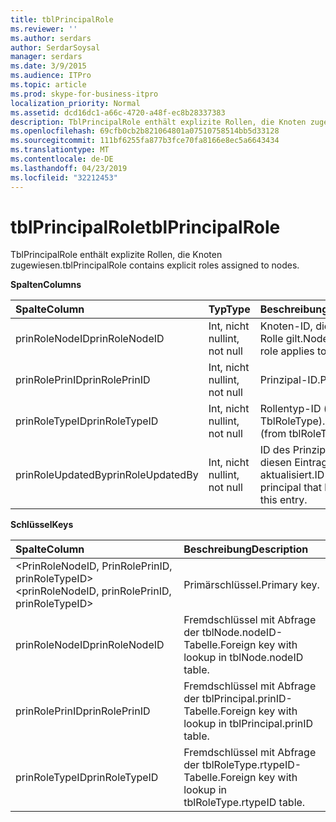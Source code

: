 ```yaml
---
title: tblPrincipalRole
ms.reviewer: ''
ms.author: serdars
author: SerdarSoysal
manager: serdars
ms.date: 3/9/2015
ms.audience: ITPro
ms.topic: article
ms.prod: skype-for-business-itpro
localization_priority: Normal
ms.assetid: dcd16dc1-a66c-4720-a48f-ec8b28337383
description: TblPrincipalRole enthält explizite Rollen, die Knoten zugewiesen.
ms.openlocfilehash: 69cfb0cb2b821064801a07510758514bb5d33128
ms.sourcegitcommit: 111bf6255fa877b3fce70fa8166e8ec5a6643434
ms.translationtype: MT
ms.contentlocale: de-DE
ms.lasthandoff: 04/23/2019
ms.locfileid: "32212453"
---
```

# <a name="tblprincipalrole"></a><span data-ttu-id="3aa80-103">tblPrincipalRole</span><span class="sxs-lookup"><span data-stu-id="3aa80-103">tblPrincipalRole</span></span>
 
<span data-ttu-id="3aa80-104">TblPrincipalRole enthält explizite Rollen, die Knoten zugewiesen.</span><span class="sxs-lookup"><span data-stu-id="3aa80-104">tblPrincipalRole contains explicit roles assigned to nodes.</span></span>
  
<span data-ttu-id="3aa80-105">**Spalten**</span><span class="sxs-lookup"><span data-stu-id="3aa80-105">**Columns**</span></span>

|<span data-ttu-id="3aa80-106">**Spalte**</span><span class="sxs-lookup"><span data-stu-id="3aa80-106">**Column**</span></span>|<span data-ttu-id="3aa80-107">**Typ**</span><span class="sxs-lookup"><span data-stu-id="3aa80-107">**Type**</span></span>|<span data-ttu-id="3aa80-108">**Beschreibung**</span><span class="sxs-lookup"><span data-stu-id="3aa80-108">**Description**</span></span>|
|:-----|:-----|:-----|
|<span data-ttu-id="3aa80-109">prinRoleNodeID</span><span class="sxs-lookup"><span data-stu-id="3aa80-109">prinRoleNodeID</span></span>  <br/> |<span data-ttu-id="3aa80-110">Int, nicht null</span><span class="sxs-lookup"><span data-stu-id="3aa80-110">int, not null</span></span>  <br/> |<span data-ttu-id="3aa80-111">Knoten-ID, die für die Rolle gilt.</span><span class="sxs-lookup"><span data-stu-id="3aa80-111">Node ID that the role applies to.</span></span>  <br/> |
|<span data-ttu-id="3aa80-112">prinRolePrinID</span><span class="sxs-lookup"><span data-stu-id="3aa80-112">prinRolePrinID</span></span>  <br/> |<span data-ttu-id="3aa80-113">Int, nicht null</span><span class="sxs-lookup"><span data-stu-id="3aa80-113">int, not null</span></span>  <br/> |<span data-ttu-id="3aa80-114">Prinzipal-ID.</span><span class="sxs-lookup"><span data-stu-id="3aa80-114">Principal ID.</span></span>  <br/> |
|<span data-ttu-id="3aa80-115">prinRoleTypeID</span><span class="sxs-lookup"><span data-stu-id="3aa80-115">prinRoleTypeID</span></span>  <br/> |<span data-ttu-id="3aa80-116">Int, nicht null</span><span class="sxs-lookup"><span data-stu-id="3aa80-116">int, not null</span></span>  <br/> |<span data-ttu-id="3aa80-117">Rollentyp-ID (von TblRoleType).</span><span class="sxs-lookup"><span data-stu-id="3aa80-117">Role type ID (from tblRoleType).</span></span>  <br/> |
|<span data-ttu-id="3aa80-118">prinRoleUpdatedBy</span><span class="sxs-lookup"><span data-stu-id="3aa80-118">prinRoleUpdatedBy</span></span>  <br/> |<span data-ttu-id="3aa80-119">Int, nicht null</span><span class="sxs-lookup"><span data-stu-id="3aa80-119">int, not null</span></span>  <br/> |<span data-ttu-id="3aa80-120">ID des Prinzipals, der diesen Eintrag zuletzt aktualisiert.</span><span class="sxs-lookup"><span data-stu-id="3aa80-120">ID of the principal that last updated this entry.</span></span>  <br/> |
   
<span data-ttu-id="3aa80-121">**Schlüssel**</span><span class="sxs-lookup"><span data-stu-id="3aa80-121">**Keys**</span></span>

|<span data-ttu-id="3aa80-122">**Spalte**</span><span class="sxs-lookup"><span data-stu-id="3aa80-122">**Column**</span></span>|<span data-ttu-id="3aa80-123">**Beschreibung**</span><span class="sxs-lookup"><span data-stu-id="3aa80-123">**Description**</span></span>|
|:-----|:-----|
|<span data-ttu-id="3aa80-124">\<PrinRoleNodeID, PrinRolePrinID, prinRoleTypeID\></span><span class="sxs-lookup"><span data-stu-id="3aa80-124">\<prinRoleNodeID, prinRolePrinID, prinRoleTypeID\></span></span>  <br/> |<span data-ttu-id="3aa80-125">Primärschlüssel.</span><span class="sxs-lookup"><span data-stu-id="3aa80-125">Primary key.</span></span>  <br/> |
|<span data-ttu-id="3aa80-126">prinRoleNodeID</span><span class="sxs-lookup"><span data-stu-id="3aa80-126">prinRoleNodeID</span></span>  <br/> |<span data-ttu-id="3aa80-127">Fremdschlüssel mit Abfrage der tblNode.nodeID-Tabelle.</span><span class="sxs-lookup"><span data-stu-id="3aa80-127">Foreign key with lookup in tblNode.nodeID table.</span></span>  <br/> |
|<span data-ttu-id="3aa80-128">prinRolePrinID</span><span class="sxs-lookup"><span data-stu-id="3aa80-128">prinRolePrinID</span></span>  <br/> |<span data-ttu-id="3aa80-129">Fremdschlüssel mit Abfrage der tblPrincipal.prinID-Tabelle.</span><span class="sxs-lookup"><span data-stu-id="3aa80-129">Foreign key with lookup in tblPrincipal.prinID table.</span></span>  <br/> |
|<span data-ttu-id="3aa80-130">prinRoleTypeID</span><span class="sxs-lookup"><span data-stu-id="3aa80-130">prinRoleTypeID</span></span>  <br/> |<span data-ttu-id="3aa80-131">Fremdschlüssel mit Abfrage der tblRoleType.rtypeID-Tabelle.</span><span class="sxs-lookup"><span data-stu-id="3aa80-131">Foreign key with lookup in tblRoleType.rtypeID table.</span></span>  <br/> |
   

